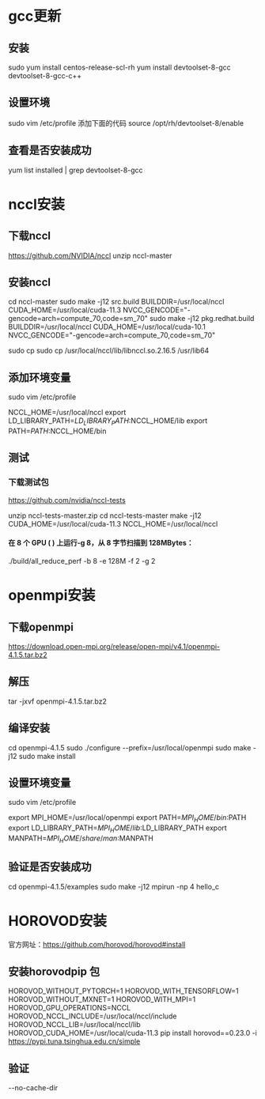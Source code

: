 <!--
 * @Descripttion: 
 * @version: 
 * @Author: cuiyonggan
 * @Date: 2023-02-28 09:29:00
 * @LastEditors: Please set LastEditors
 * @LastEditTime: 2023-04-14 19:27:12
-->
# gcc更新
## 安装
sudo yum install centos-release-scl-rh
yum install devtoolset-8-gcc devtoolset-8-gcc-c++
## 设置环境
sudo vim /etc/profile
添加下面的代码
source /opt/rh/devtoolset-8/enable

## 查看是否安装成功
yum list installed | grep devtoolset-8-gcc

# nccl安装
## 下载nccl
https://github.com/NVIDIA/nccl
unzip nccl-master
## 安装nccl
cd nccl-master
sudo make -j12 src.build BUILDDIR=/usr/local/nccl CUDA_HOME=/usr/local/cuda-11.3 NVCC_GENCODE="-gencode=arch=compute_70,code=sm_70"
sudo make -j12 pkg.redhat.build BUILDDIR=/usr/local/nccl CUDA_HOME=/usr/local/cuda-10.1 NVCC_GENCODE="-gencode=arch=compute_70,code=sm_70"

sudo cp sudo cp /usr/local/nccl/lib/libnccl.so.2.16.5 /usr/lib64
## 添加环境变量
sudo vim /etc/profile

NCCL_HOME=/usr/local/nccl
export LD_LIBRARY_PATH=$LD_LIBRARY_PATH:$NCCL_HOME/lib
export PATH=$PATH:$NCCL_HOME/bin
## 测试
### 下载测试包
https://github.com/nvidia/nccl-tests

unzip nccl-tests-master.zip
cd nccl-tests-master
make -j12 CUDA_HOME=/usr/local/cuda-11.3 NCCL_HOME=/usr/local/nccl
#### 在 8 个 GPU ( ) 上运行-g 8，从 8 字节扫描到 128MBytes：
./build/all_reduce_perf -b 8 -e 128M -f 2 -g 2

# openmpi安装
## 下载openmpi
https://download.open-mpi.org/release/open-mpi/v4.1/openmpi-4.1.5.tar.bz2
## 解压
tar -jxvf openmpi-4.1.5.tar.bz2
## 编译安装
cd openmpi-4.1.5
sudo ./configure --prefix=/usr/local/openmpi 
sudo make -j12
sudo make install
## 设置环境变量
sudo vim /etc/profile

export MPI_HOME=/usr/local/openmpi
export PATH=${MPI_HOME}/bin:$PATH
export LD_LIBRARY_PATH=${MPI_HOME}/lib:$LD_LIBRARY_PATH
export MANPATH=${MPI_HOME}/share/man:$MANPATH

## 验证是否安装成功
cd openmpi-4.1.5/examples
sudo make -j12
mpirun -np 4 hello_c




# HOROVOD安装
官方网址：https://github.com/horovod/horovod#install
## 安装horovodpip 包
HOROVOD_WITHOUT_PYTORCH=1 HOROVOD_WITH_TENSORFLOW=1 HOROVOD_WITHOUT_MXNET=1 HOROVOD_WITH_MPI=1 HOROVOD_GPU_OPERATIONS=NCCL HOROVOD_NCCL_INCLUDE=/usr/local/nccl/include HOROVOD_NCCL_LIB=/usr/local/nccl/lib HOROVOD_CUDA_HOME=/usr/local/cuda-11.3 pip install horovod==0.23.0 -i https://pypi.tuna.tsinghua.edu.cn/simple
## 验证
--no-cache-dir